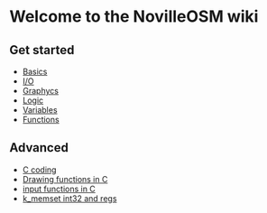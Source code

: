 # Welcome to the NovilleOSM wiki
## Get started
- [Basics]()
- [I/O]()
- [Graphycs]()
- [Logic]()
- [Variables]()
- [Functions]()

## Advanced
- [C coding](https://samma2009.github.io/NovilleOSM/Ccoding)
- [Drawing functions in C]()
- [input functions in C](https://samma2009.github.io/NovilleOSM/inputC)
- [k_memset int32 and regs](https://samma2009.github.io/NovilleOSM/Kadvanceds)

